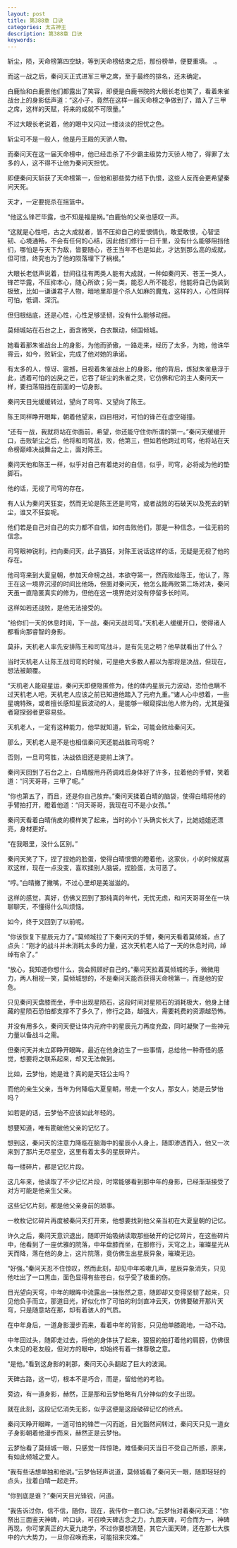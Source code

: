 ```yaml
---
layout: post
title: 第388章 口诀
categories: 太古神王
description: 第388章 口诀
keywords:
---
```


斩尘，陨，天命榜第四空缺，等到天命榜结束之后，那份榜单，便要重填。 .。

而这一战之后，秦问天正式进军三甲之席，至于最终的排名，还未确定。

白鹿怡和白鹿景他们都露出了笑容，即便是白鹿书院的大眼长老也笑了，看着朱雀战台上的身影低声道：“这小子，竟然在这样一届天命榜之争做到了，踏入了三甲之席，这样的天赋，将来的成就不可限量。”

不过大眼长老说着，他的眼中又闪过一缕淡淡的担忧之色。

斩尘可不是一般人，他是丹王殿的天骄人物。

而秦问天在这一届天命榜中，他已经击杀了不少霸主级势力天骄人物了，得罪了太多的人，这不得不让他为秦问天担忧。

即便秦问天斩获了天命榜第一，但他和那些势力结下仇恨，这些人反而会更希望秦问天死。

天才，一定要扼杀在摇篮中。

“他这么锋芒毕露，也不知是福是祸。”白鹿怡的父亲也感叹一声。

“这就是心性吧，古之大成就者，皆不压抑自己的爱恨情仇，敢爱敢恨，心智坚韧、心境通畅，不会有任何的心结，因此他们修行一日千里，没有什么能够阻挡他们，哪怕是与天下为敌，皆要随心，苍王当年不也是如此，才达到那么高的成就，但可惜，终究也为了他的陨落埋下了祸根。”

大眼长老低声说着，世间往往有两类人能有大成就，一种如秦问天、苍王一类人，锋芒毕露，不压抑本心，随心所欲；另一类，能忍人所不能忍，他能将自己伪装到极致，比如一谦谦君子人物，暗地里却是个杀人如麻的魔鬼，这样的人，心性同样可怕，低调、深沉。

但归根结底，还是心性，心性足够坚韧，没有什么能够动摇。

莫倾城站在石台之上，面含微笑，白衣飘动，倾国倾城。

她看着那朱雀战台上的身影，为他而骄傲，一路走来，经历了太多，为她，他诛华霄云，如今，败斩尘，完成了他对她的承诺。

有太多的人，惊讶、震撼，目视着朱雀战台上的身影，他的背后，炼狱朱雀悬浮于此，透着可怕的凶戾之芒，它吞了斩尘的朱雀之灵，它仿佛和它的主人秦问天一样，要扫荡阻挡在前面的一切身影。

秦问天目光缓缓转过，望向了司穹、又望向了陈王。

陈王同样睁开眼眸，朝着他望来，四目相对，可怕的锋芒在虚空碰撞。

“还有一战，我就将站在你面前，希望，你还能守住你所谓的第一。”秦问天缓缓开口，击败斩尘之后，他将和司穹战，败，他第三，但如若他跨过司穹，他将站在天命榜巅峰决战舞台之上，面对陈王。

秦问天他和陈王一样，似乎对自己有着绝对的自信，似乎，司穹，必将成为他的垫脚石。

他的话，无视了司穹的存在。

有人认为秦问天狂妄，然而无论是陈王还是司穹，或者战败的石破天以及死去的斩尘，谁又不狂妄呢。

他们若是自己对自己的实力都不自信，如何击败他们，那是一种信念，一往无前的信念。

司穹眼神锐利，扫向秦问天，此子猖狂，对陈王说话这样的话，无疑是无视了他的存在。

他司穹来到大夏皇朝，参加天命榜之战，本欲夺第一，然而败给陈王，他认了，陈王在这一境界沉浸的时间比他场，但面对秦问天，他怎么能再败第二场对决，秦问天虽一直隐匿真实的修为，但他在这一境界绝对没有停留多长时间。

这样如若还战败，是他无法接受的。

“给你们一天的休息时间，下一战，秦问天战司穹。”天机老人缓缓开口，使得诸人都看向那睿智的身影。

莫非，天机老人率先安排陈王和司穹战斗，是有先见之明？他早就看出了什么？

当时天机老人让陈王战司穹的时候，可是绝大多数人都以为那将是决战，但现在，想法被颠覆。

“天机老人能窥星运，秦问天即便隐匿修为，他的体内星辰元力波动，恐怕也瞒不过天机老人吧，天机老人应该之前已知道他踏入了元府九重。”诸人心中想着，一些星魂特殊，或者擅长感知星辰波动的人，是能够一眼窥探出他人修为的，尤其是强者窥探弱者更容易些。

天机老人，一定有这种能力，他早就知道，斩尘，可能会败给秦问天。

那么，天机老人是不是也相信秦问天还能战胜司穹呢？

否则，一旦司穹胜，决战依旧还是提前上演了。

秦问天回到了石台之上，白晴服用丹药调戏后身体好了许多，拉着他的手臂，笑着道：“问天哥哥，三甲了呢。”

“你也第五了，而且，还是你自己放弃。”秦问天揉着白晴的脑袋，使得白晴将他的手臂拍打开，瞪着他道：“问天哥哥，我现在可不是小女孩。”

秦问天看着白晴俏皮的模样笑了起来，当时的小丫头确实长大了，比她姐姐还漂亮，身材更好。

“在我眼里，没什么区别。”

秦问天笑了下，捏了捏她的脸蛋，使得白晴恨恨的瞪着他，这家伙，小的时候就喜欢这样，现在一点没变，喜欢揉别人脑袋，捏脸蛋，太可恶了。

“哼。”白晴撇了撇嘴，不过心里却是美滋滋的。

这样的感觉，真好，仿佛又回到了那纯真的年代，无忧无虑，和问天哥哥坐在一块聊聊天，不懂得什么叫烦恼。

如今，终于又回到了以前呢。

“你该恢复下星辰元力了。”莫倾城拉了下秦问天的手臂，秦问天看着莫倾城，点了点头：“刚才的战斗并未消耗太多的力量，这次天机老人给了一天的休息时间，绰绰有余了。”

“放心，我知道你想什么，我会照顾好自己的。”秦问天拉着莫倾城的手，微微用力，两人相视一笑，莫倾城想的，不是秦问天能否获得天命榜第一，而是他的安危。

只见秦问天盘膝而坐，手中出现星陨石，这段时间对星陨石的消耗极大，他身上储藏的星陨石恐怕都支撑不了多久了，修行之路，越强大，需要耗费的资源越恐怖。

并没有用多久，秦问天便让体内元府中的星辰元力再度充盈，同时凝聚了一些神元力量以备战斗之需。

但秦问天并未立即睁开眼眸，最近在他身边生了一些事情，总给他一种奇怪的感觉，想要将之联系起来，却又无法做到。

比如，云梦怡，她是谁？真的是天钰公主吗？

而他的亲生父亲，当年为何降临大夏皇朝，带走一个女人，那女人，她是云梦怡吗？

如若是的话，云梦怡不应该如此年轻的。

想要知道，唯有勘破他父亲的记忆了。

想到这，秦问天的注意力降临在脑海中的星辰小人身上，随即渗透而入，他又一次来到了那片无尽星空，这里有着太多的星辰碎片。

每一缕碎片，都是记忆片段。

这几年来，他读取了不少记忆片段，时常能够看到那中年的身影，已经渐渐接受了对方可能是他亲生父亲。

这些记忆片刻，都是他父亲身前的琐事。

一枚枚记忆碎片再度被秦问天打开来，他想要找到他父亲当初在大夏皇朝的记忆。

许久之后，秦问天意识退出，随即开始吸纳读取那些破开的记忆碎片，在这些碎片中，他看到了一座优雅的院落，中年盘膝而坐，在那修行，天穹之上，璀璨星光从天而降，落在他的身上，这片院落，竟仿佛生出星辰异象，璀璨无边。

“好强。”秦问天忍不住惊叹，然而此刻，却见中年咳嗽几声，星辰异象消失，只见他吐出了一口黑血，面色显得有些苍白，似乎受了极重的伤。

目光望向天穹，中年的眼眸中流露出一抹怅然之意，随即却又变得坚韧了起来，只见他负手而立，那道目光，好似化作了可怕的利剑直冲云天，仿佛要破开那片天穹，只是随意站在那，却有着骇人的气质。

在中年身后，一道身影漫步而来，看着中年的背影，只见他单膝跪地，一动不动。

中年回过头，随即走过去，将他的身体扶了起来，狠狠的拍打着他的肩膀，仿佛很久未见的老友般，但对方的眼中，却始终有着一抹尊敬之意。

“是他。”看到这身影的刹那，秦问天心头翻起了巨大的波澜。

天碑古路，这一切，根本不是巧合，而是，留给他的考验。

旁边，有一道身影，赫然，正是那和云梦怡略有几分神似的女子出现。

就在此刻，这段记忆消失无影，似乎这便是这段破碎记忆的终点。

秦问天睁开眼眸，一道可怕的锋芒一闪而逝，目光豁然间转过，秦问天只见一道女子身影朝着他漫步而来，赫然正是云梦怡。

云梦怡看了莫倾城一眼，只感觉一阵惊艳，难怪秦问天当日不受自己所惑，原来，有如此倾城之爱人。

“我有些话想单独和他说。”云梦怡轻声说道，莫倾城看了秦问天一眼，随即轻轻的点头，拉着白晴一起走开。

“你到底是谁？”秦问天目光锋锐，问道。

“我告诉过你，信不信，随你，现在，我传你一套口诀。”云梦怡对着秦问天道：“你祭出三面鉴天神碑，吟口诀，可召唤天碑古念之力，九面天碑，可合而为一，神碑再现，你可掌真正的大夏九绝学，不过你要想清楚，其它六面天碑，还在那七大族中的六大势力，一旦你召唤而来，可能招来灾难。”
